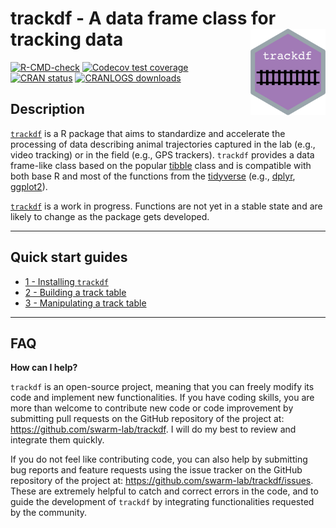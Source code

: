 # trackdf - A data frame class for tracking data <img src="man/figures/logo.png" align="right" alt="" width="120" />

<!-- badges: start -->
[![R-CMD-check](https://github.com/swarm-lab/trackdf/workflows/R-CMD-check/badge.svg)](https://github.com/swarm-lab/trackdf/actions)
[![Codecov test coverage](https://codecov.io/gh/swarm-lab/trackdf/branch/master/graph/badge.svg)](https://app.codecov.io/gh/swarm-lab/trackdf?branch=master)
[![CRAN status](https://www.r-pkg.org/badges/version/trackdf)](https://CRAN.R-project.org/package=trackdf)
[![CRANLOGS downloads](https://cranlogs.r-pkg.org/badges/trackdf)](https://cran.r-project.org/package=trackdf)
<!-- badges: end -->

## Description

[`trackdf`](https://swarm-lab.github.io/trackdf/) is a R package that aims to 
standardize and accelerate the processing of data describing animal trajectories 
captured in the lab (e.g., video tracking) or in the field (e.g., GPS trackers). 
`trackdf` provides a data frame-like class based on the popular 
[tibble](https://cran.r-project.org/web/packages/tibble/) class and is 
compatible with both base R and most of the functions from the 
[tidyverse](https://www.tidyverse.org/) (e.g., [dplyr](https://dplyr.tidyverse.org/), 
[ggplot2](https://ggplot2.tidyverse.org/)). 

[`trackdf`](https://github.com/swarm-lab/swaRm) is a work in progress. Functions 
are not yet in a stable state and are likely to change as the package gets 
developed. 

---

## Quick start guides

+ [1 - Installing `trackdf`](https://swarm-lab.github.io/trackdf/articles/z1_install.html)
+ [2 - Building a track table](https://swarm-lab.github.io/trackdf/articles/z2_build.html)
+ [3 - Manipulating a track table](https://swarm-lab.github.io/trackdf/articles/z3_manipulate.html)

---

## FAQ

**How can I help?**

`trackdf` is an open-source project, meaning that you can freely modify its code
and implement new functionalities. If you have coding skills, you are more than 
welcome to contribute new code or code improvement by submitting pull requests 
on the GitHub repository of the project at: https://github.com/swarm-lab/trackdf. 
I will do my best to review and integrate them quickly. 

If you do not feel like contributing code, you can also help by submitting bug 
reports and feature requests using the issue tracker on the GitHub repository of 
the project at: https://github.com/swarm-lab/trackdf/issues. These are extremely 
helpful to catch and correct errors in the code, and to guide the development of 
`trackdf` by integrating functionalities requested by the community. 

